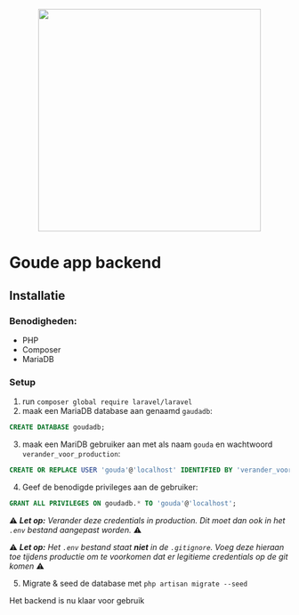 <p align="center"><a href="https://laravel.com" target="_blank"><img src="https://raw.githubusercontent.com/laravel/art/master/logo-lockup/5%20SVG/2%20CMYK/1%20Full%20Color/laravel-logolockup-cmyk-red.svg" width="400"></a></p>

# Goude app backend

## Installatie

### Benodigheden:
- PHP
- Composer
- MariaDB

### Setup

1. run `composer global require laravel/laravel`
2. maak een MariaDB database aan genaamd `gaudadb`: 
```sql
CREATE DATABASE goudadb;
```
3. maak een MariDB gebruiker aan met als naam `gouda` en wachtwoord `verander_voor_production`:
```sql
CREATE OR REPLACE USER 'gouda'@'localhost' IDENTIFIED BY 'verander_voor_production';
``` 
4. Geef de benodigde privileges aan de gebruiker:
```sql
GRANT ALL PRIVILEGES ON goudadb.* TO 'gouda'@'localhost';
```

⚠️ ***Let op:** Verander deze credentials in production. Dit moet dan ook in het `.env` bestand aangepast worden.* ⚠️

⚠️ ***Let op:** Het `.env` bestand staat **niet** in de `.gitignore`. Voeg deze hieraan toe tijdens productie om te voorkomen dat er legitieme credentials op de git komen* ⚠️

5. Migrate & seed de database met `php artisan migrate --seed`

Het backend is nu klaar voor gebruik 